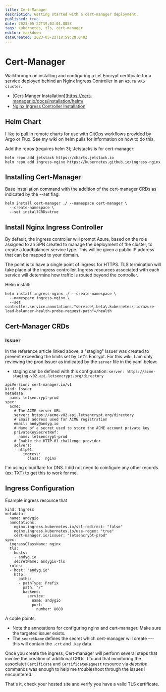 ```yaml
---
title: Cert-Manager
description: Getting started with a cert-manager deployment. 
published: true
date: 2023-05-22T19:03:01.805Z
tags: kubernetes, tls, cert-manager
editor: markdown
dateCreated: 2023-05-22T18:59:28.040Z
---
```


# Cert-Manager

Walkthrough on installing and configuring a Let Encrypt certificate for a service deployed behind an Nginx Ingress Controller in an `Azure AKS cluster`. 

- [Cert-Manger Installation](https://cert-manager.io/docs/installation/helm/
- [Nginx Ingress Controller Installation](https://cert-manager.io/docs/tutorials/acme/nginx-ingress/)

## Helm Chart

I like to pull in remote charts for use with GitOps workflows provided by Argo or Flux. See my wiki on helm pulls for information on how to do this.


Add the repos (requires helm 3); Jetstacks is for cert-manager:
```
helm repo add jetstack https://charts.jetstack.io
helm repo add ingress-nginx https://kubernetes.github.io/ingress-nginx
```

## Installing Cert-Manager
 
Base Installation command with the addition of the cert-manager CRDs as indicated by the --set flag: 

```
helm install cert-manager ./ --namespace cert-manager \
  --create-namespace \
  --set installCRDs=true
```

## Install Nginx Ingress Controller

By default, the ingress controller will prompt Azure, based on the role assigned to an SPN created to manage the deployment of the cluster, to create a loadbalancer service type. This will be given a public IP address that can be mapped to your domain. 

The point is to have a single point of ingress for HTTPS. TLS termination will take place at the ingress controller. Ingress resources associated with each service will determine how traffic is routed beyond the controller. 

Helm install:

```
helm install ingress-nginx ./ --create-namespace \
  --namespace ingress-nginx \
  --set controller.service.annotations."service\.beta\.kubernetes\.io/azure-load-balancer-health-probe-request-path"=/health
```

## Cert-Manager CRDs

### Issuer

In the reference article linked above, a "staging" Issuer was created to prevent exceeding the limits set by Let's Encrypt. For this wiki, I am only reviewing the prod Issuer as indicated by the `server` file in the yaml below:

- staging can be defined with this configuration: `server: https://acme-staging-v02.api.letsencrypt.org/directory`

```
apiVersion: cert-manager.io/v1
kind: Issuer
metadata:
  name: letsencrypt-prod
spec:
  acme:
    # The ACME server URL
    server: https://acme-v02.api.letsencrypt.org/directory
    # Email address used for ACME registration
    email: andy@andyg.io
    # Name of a secret used to store the ACME account private key
    privateKeySecretRef:
      name: letsencrypt-prod
    # Enable the HTTP-01 challenge provider
    solvers:
    - http01:
        ingress:
          class:  nginx
```

I'm using cloudflare for DNS. I did not need to coinfigure any other records (ex: TXT) to get this to work for me. 

## Ingress Configuration

Example ingress resource that 

```
kind: Ingress
metadata:
  name: andygio
  annotations:
    nginx.ingress.kubernetes.io/ssl-redirect: "false"
    nginx.ingress.kubernetes.io/use-regex: "true"
    cert-manager.io/issuer: "letsencrypt-prod"
spec:
  ingressClassName: nginx
  tls:
  - hosts:
    - andyg.io
    secretName: andygio-tls
  rules:
  - host: "andyg.io"
    http:
      paths:
      - pathType: Prefix
        path: "/"
        backend:
          service:
            name: andygio
            port:
              number: 8080
```

A cople points:

- Note the annotations for configuring nginx and cert-manager. Make sure the targeted issuer exists. 
- The `secretName` defines the secret which cert-manager will create --- this will contain the `.crt` and `.key` data.

Once you create the ingress, Cert-manager will perform several steps that involve the creation of additional CRDs. I found that monitoring the associatet `Certificate` and `CertificateRequest` resource via *describe* commands was enough to help me troubleshoot through the issues I encountered. 

That's it, check your hosted site and verify you have a valid TLS certificate.



